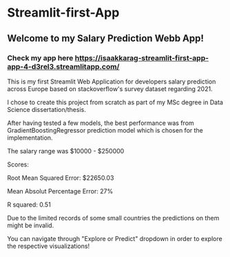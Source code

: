 # Streamlit-first-App

## Welcome to my Salary Prediction Webb App! 

### Check my app here https://isaakkarag-streamlit-first-app-app-4-d3rel3.streamlitapp.com/

This is my first Streamlit Web Application for developers salary prediction across Europe based on stackoverflow's survey dataset regarding 2021.

I chose to create this project from scratch as part of my MSc degree in Data Science dissertation/thesis. 


After having tested a few models, the best performance was from GradientBoostingRegressor prediction model which is chosen for the implementation. 

The salary range was $10000 - $250000

Scores: 

Root Mean Squared Error: $22650.03

Mean Absolut Percentage Error: 27%

R squared: 0.51

Due to the limited records of some small countries the predictions on them might be invalid.  

You can navigate through "Explore or Predict" dropdown in order to explore the respective visualizations! 
